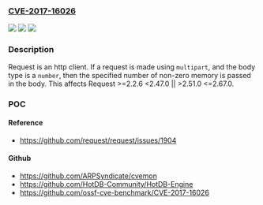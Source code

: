 ### [CVE-2017-16026](https://cve.mitre.org/cgi-bin/cvename.cgi?name=CVE-2017-16026)
![](https://img.shields.io/static/v1?label=Product&message=request%20node%20module&color=blue)
![](https://img.shields.io/static/v1?label=Version&message=%3E%3D2.2.6%20%3C2.47.0%20%7C%7C%20%3E2.51.0%20%3C%3D2.67.0%20&color=brightgreen)
![](https://img.shields.io/static/v1?label=Vulnerability&message=Information%20Exposure%20Through%20Sent%20Data%20(CWE-201)&color=brightgreen)

### Description

Request is an http client. If a request is made using ```multipart```, and the body type is a ```number```, then the specified number of non-zero memory is passed in the body. This affects Request >=2.2.6 <2.47.0 || >2.51.0 <=2.67.0.

### POC

#### Reference
- https://github.com/request/request/issues/1904

#### Github
- https://github.com/ARPSyndicate/cvemon
- https://github.com/HotDB-Community/HotDB-Engine
- https://github.com/ossf-cve-benchmark/CVE-2017-16026

